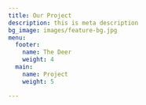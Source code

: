 ```yaml
---
title: Our Project
description: this is meta description
bg_image: images/feature-bg.jpg
menu:
  footer:
    name: The Deer
    weight: 4
  main:
    name: Project
    weight: 5

---
```

